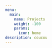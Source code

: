 ```yaml
---
menu:
  main:
    name: Projects
    weight: -100
    params:
      icon: home
description: coucou
--- 
```


